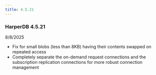 ```yaml
---
title: 4.5.21
---
```


### HarperDB 4.5.21

8/8/2025

- Fix for small blobs (less than 8KB) having their contents swapped on repeated access
- Completely separate the on-demand request connections and the subscription replication connections for more robust connection management
